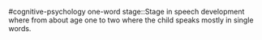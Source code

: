 #cognitive-psychology 
one-word stage::Stage in speech development where from about age one to two where the child speaks mostly in single words.
<!--SR:!2024-04-09,3,250-->